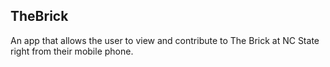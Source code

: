 ## TheBrick

An app that allows the user to view and contribute to The Brick at NC State right from their mobile phone. 
